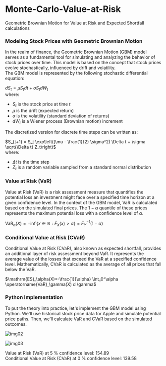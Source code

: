 # Monte-Carlo-Value-at-Risk
Geometric Brownian Motion for Value at Risk and Expected Shortfall calculations
<h3>Modeling Stock Prices with Geometric Brownian Motion</h3>

In the realm of finance, the Geometric Brownian Motion (GBM) model serves as a fundamental tool for simulating and 
analyzing the behavior of stock prices over time. This model is based on the concept that stock prices evolve stochastically, 
influenced by drift and volatility.
<br>
The GBM model is represented by the following stochastic differential equation:

$dS_t = \mu S_t dt + \sigma S_t dW_t$
<br>
where:<br>
- $S_t$ is the stock price at time $t$<br>
- $\mu$ is the drift (expected return)<br>
- $\sigma$ is the volatility (standard deviation of returns)<br>
- $dW_t$ is a Wiener process (Brownian motion) increment<br>

The discretized version for discrete time steps can be written as:

$S_{t+1} = S_t \exp\left((\mu - \frac{1}{2} \sigma^2) \Delta t + \sigma \sqrt{\Delta t} Z_t\right)$
<br>
where:<br>
- $\Delta t$ is the time step<br>
- $Z_t$ is a random variable sampled from a standard normal distribution<br>

<h3>Value at Risk (VaR)</h3>

Value at Risk (VaR) is a risk assessment measure that quantifies the potential loss an investment might face over a specified 
time horizon at a given confidence level. In the context of the GBM model, VaR is calculated based on the simulated final prices.
 The $1 - \alpha$ quantile of these prices represents the maximum potential loss with a confidence level of $\alpha$.

$\operatorname{VaR}_\alpha(X)=-\inf \left\{x \in \mathbb{R}: F_X(x)>\alpha\right\}=F_Y^{-1}(1-\alpha)$


<h3>Conditional Value at Risk (CVaR)</h3>

Conditional Value at Risk (CVaR), also known as expected shortfall, provides an additional layer of risk assessment beyond VaR.
 It represents the average value of the losses that exceed the VaR at a specified confidence level. Mathematically, CVaR is 
 calculated as the average of all prices that fall below the VaR.

$\mathrm{ES}_\alpha(X)=-\frac{1}{\alpha} \int_0^\alpha \operatorname{VaR}_\gamma(X) d \gamma$

<h3>Python Implementation</h3>

To put the theory into practice, let's implement the GBM model using Python. We'll use historical stock price data 
for Apple and simulate potential price paths. Then, we'll calculate VaR and CVaR based on the simulated outcomes.


![img02](https://github.com/ali-azary/Monte-Carlo-Value-at-Risk/assets/69943289/ec0768cb-8634-4ec1-8cd0-7c32dec6fad3)

![img03](https://github.com/ali-azary/Monte-Carlo-Value-at-Risk/assets/69943289/e9b70d14-5ec3-4f53-a5a7-155f1d41dbee)


Value at Risk (VaR) at 5 % confidence level: 154.89<br>
Conditional Value at Risk (CVaR) at 0 % confidence level: 139.58
